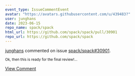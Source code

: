 ```yaml
---
event_type: IssueCommentEvent
avatar: "https://avatars.githubusercontent.com/u/439483?"
user: junghans
date: 2023-06-15
repo_name: spack/spack
html_url: https://github.com/spack/spack/pull/30901
repo_url: https://github.com/spack/spack
---
```


<a href='https://github.com/junghans' target='_blank'>junghans</a> commented on issue <a href='https://github.com/spack/spack/pull/30901' target='_blank'>spack/spack#30901</a>.

<small>Ok, then this is ready for the final review!...</small>

<a href='https://github.com/spack/spack/pull/30901' target='_blank'>View Comment</a>